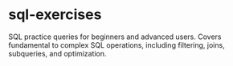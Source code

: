 # sql-exercises
SQL practice queries for beginners and advanced users. Covers fundamental to complex SQL operations, including filtering, joins, subqueries, and optimization.
